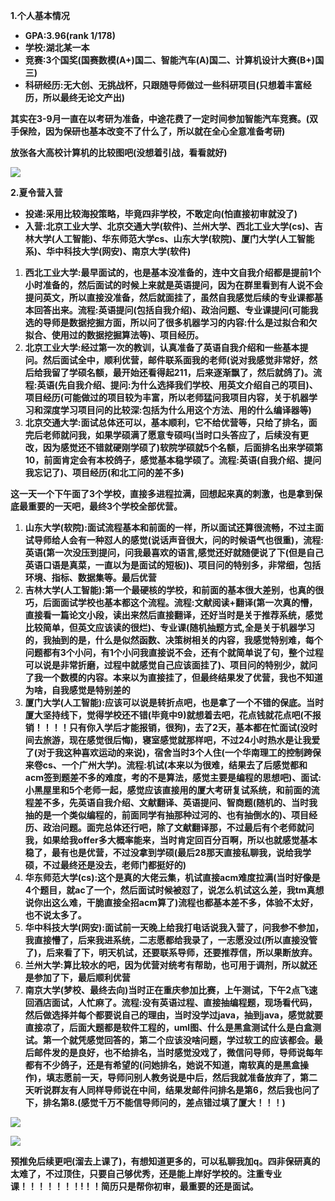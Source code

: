 **1.个人基本情况**

*   **GPA:3.96(rank 1/178)**
*   **学校:湖北某一本**
*   **竞赛:3个国奖(国赛数模(A+)国二、智能汽车(A)国二、计算机设计大赛(B+)国三)**
*   **科研经历:无大创、无挑战杯，只跟随导师做过一些科研项目(只想着丰富经历，所以最终无论文产出)**

**其实在3-9月一直在以考研为准备，中途花费了一定时间参加智能汽车竞赛。(双手保险，因为保研也基本改变不了什么了，所以就在全心全意准备考研)**

**放张各大高校计算机的比较图吧(没想着引战，看看就好)**

![](https://pic4.zhimg.com/v2-171c8bb3ffc500c455fdef1d8705908b_b.jpg)

**2.夏令营入营**

*   **投递:采用比较海投策略，毕竟四非学校，不敢定向(怕直接初审就没了)**
*   **入营:北京工业大学、北京交通大学(软件)、兰州大学、西北工业大学(cs)、吉林大学(人工智能)、华东师范大学cs、山东大学(软院)、厦门大学(人工智能系)、华中科技大学(网安)、南京大学(软件)**

1.  **西北工业大学:最早面试的，也是基本没准备的，连中文自我介绍都是提前1个小时准备的，然后面试的时候上来就是英语提问，因为在群里看到有人说不会提问英文，所以直接没准备，然后就面挂了，虽然自我感觉后续的专业课都基本回答出来。流程:英语提问(包括自我介绍)、政治问题、专业课提问(可能我选的导师是数据挖掘方面，所以问了很多机器学习的内容:什么是过拟合和欠拟合、使用过的数据挖掘算法等)、项目经历。**
2.  **北京工业大学:经过第一次的教训，认真准备了英语自我介绍和一些基本提问。然后面试全中，顺利优营，邮件联系面我的老师(说对我感觉非常好，然后给我留了学硕名额，最开始还看得起211，后来逐渐飘了，然后就鸽了)。流程:英语(先自我介绍、提问:为什么选择我们学校、用英文介绍自己的项目)、项目经历(可能做过的项目较为丰富，所以老师猛问我项目内容，关于机器学习和深度学习项目问的比较深:包括为什么用这个方法、用的什么编译器等)**
3.  **北京交通大学:面试总体还可以，基本顺利，它不给优营等，只给了排名，面完后老师就问我，如果学硕满了愿意专硕吗(当时口头答应了，后续没有更改，因为感觉还不错就硬刚学硕了)软院学硕就5个名额，后面排名出来学硕第10，前面肯定会有本校鸽子，感觉基本稳学硕了。流程:英语(自我介绍、提问我忘记了)、项目经历(和北工问的差不多)**

**这一天一个下午面了3个学校，直接多进程拉满，回想起来真的刺激，也是拿到保底最重要的一天吧，最终3个学校全部优营。**

1.  **山东大学(软院):面试流程基本和前面的一样，所以面试还算很流畅，不过主面试导师给人会有一种怼人的感觉(说话声音很大，问的时候语气也很重)，流程:英语(第一次没压到提问，问我最喜欢的语言,感觉还好就随便说了下(但是自己英语口语是真菜，一直以为是面试的短板))、项目问的特别多，非常细，包括环境、指标、数据集等。最后优营**
2.  **吉林大学(人工智能):第一个最硬核的学校，和前面的基本很大差别，也真的很巧，后面面试学校也基本都这个流程。流程:文献阅读+翻译(第一次真的懵，直接看一篇论文小段，读出来然后直接翻译，还好当时是关于推荐系统，感觉比较简单，但英文应该读的很烂)、专业课(随机抽题方式,全是关于机器学习的，我抽到的是，什么是似然函数、决策树相关的内容，我感觉特别难，每个问题都有3个小问，有1个小问我直接说不会，还有个就简单说了句，整个过程可以说是非常折磨，过程中就感觉自己应该面挂了)、项目问的特别少，就问了我一个数模的内容。本来以为直接挂了，但最终结果发了优营，我也不知道为啥，自我感觉是特别差的**
3.  **厦门大学(人工智能):应该可以说是转折点吧，也是拿了一个不错的保底。当时厦大坚持线下，觉得学校还不错(毕竟中9)就想着去吧，花点钱就花点吧(不报销！！！！只有你入学后才能报销，很狗)，去了2天，基本都在忙面试(没时间去旅游，现在感觉很后悔)，寝室感觉就那样吧，不过24小时热水是让我爱了(对于我这种喜欢运动的来说)，宿舍当时3个人住(一个华南理工的控制跨保来卷cs、一个广州大学)。流程:机试(本来以为很难，结果去了后感觉都和acm签到题差不多的难度，考的不是算法，感觉主要是编程的思想吧)、面试:小黑屋里和5个老师一起，感觉应该直接用的厦大考研复试系统，和前面的流程差不多，先英语自我介绍、文献翻译、英语提问、智商题(随机的、当时我抽的是一个类似编程的，前面同学有抽那种过河的、也有抽倒水的)、项目经历、政治问题。面完总体还行吧，除了文献翻译那，不过最后有个老师就问我，如果给我offer多大概率能来，当时肯定回百分百啊，所以也就感觉基本稳了，最有也是优营，不过没拿到学硕(最后28那天直接私聊我，说给我学硕，不过最终还是没去，老师门都挺好的)**
4.  **华东师范大学(cs):这个是真的大佬云集，机试直接acm难度拉满(当时好像是4个题目，就ac了一个，然后面试时候被怼了，说怎么机试这么差，我tm真想说你出这么难，干脆直接全招acm算了)流程也都基本差不多，体验不太好，也不说太多了。**
5.  **华中科技大学(网安):面试前一天晚上给我打电话说我入营了，问我参不参加，我直接懵了，后来我进系统，二志愿都给我录了，一志愿没过(所以直接没管了)，后来看了下，明天机试，还要联系导师，还要推荐信，所以果断放弃。**
6.  **兰州大学:算比较水的吧，因为优营对统考有帮助，也可用于调剂，所以就还是参加了下，最后顺利优营**
7.  **南京大学(梦校、最终去向)当时正在重庆参加比赛，上午测试，下午2点飞速回酒店面试，人忙麻了。流程:没有英语过程、直接抽编程题，现场看代码，然后做选择并每个都要说自己的理由，当时没学过java，抽到java，感觉就要直接凉了，后面大题都是软件工程的，uml图、什么是黑盒测试什么是白盒测试。第一个就凭感觉回答的，第二个应该没啥问题，学过软工的应该都会。最后邮件发的是良好，也不给排名，当时感觉没戏了，微信问导师，导师说每年都有不少鸽子，还是有希望的(问她排名，她说不知道，南软真的是黑盒操作)，填志愿前一天，导师问别人教务说是中后，然后我就准备放弃了，第二天听说群友有人同样导师说在中间，结果发邮件问排名是第6，然后我也问了下，排名第8.(感觉千万不能信导师问的，差点错过填了厦大！！！)**

![](https://pic4.zhimg.com/v2-e98222d87da0dc30e827750016558f3b_b.jpg)

![](https://pic1.zhimg.com/v2-2ba4feec58bdd10395216160568981a8_b.jpg)

**预推免后续更吧(溜去上课了)，有想知道更多的，可以私聊我加q。四非保研真的太难了，不过顶住，只要自己够优秀，还是能上岸好学校的。注重专业课！！！！！！！!！！简历只是帮你初审，最重要的还是面试。**